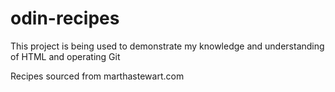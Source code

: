 # odin-recipes
This project is being used to demonstrate my knowledge and understanding of HTML and operating Git

Recipes sourced from marthastewart.com